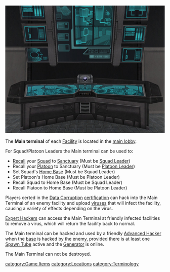 ![](/images/Main_Term.jpg "Main_Term.jpg")

The **Main terminal** of each [Facility](/Facility "wikilink") is located
in the [main lobby](/main_lobby "wikilink").

For Squad/Platoon Leaders the Main terminal can be used to:

- [Recall](/Recall "wikilink") your [Squad](/Squad "wikilink") to
  [Sanctuary](/Sanctuary "wikilink") (Must be [Squad
  Leader](/Squad_Leader "wikilink"))
- Recall your [Platoon](/Platoon "wikilink") to Sanctuary (Must be
  [Platoon Leader](/Platoon_Leader "wikilink"))
- Set Squad's [Home Base](/Squad_Home_Base "wikilink") (Must be Squad
  Leader)
- Set Platoon's Home Base (Must be Platoon Leader)
- Recall Squad to Home Base (Must be Squad Leader)
- Recall Platoon to Home Base (Must be Platoon Leader)

Players certed in the [Data Corruption](/Data_Corruption "wikilink")
[certification](/certification "wikilink") can hack into the Main
Terminal of an enemy facility and upload [viruses](/virus "wikilink")
that will infect the facility, causing a variety of effects depending on
the virus.

[Expert Hackers](/Expert_Hacking "wikilink") can access the Main Terminal
at friendly infected facilities to remove a virus, which will return the
facility back to normal.

The Main terminal can be hacked and used by a friendly [Advanced
Hacker](/Advanced_Hacking "wikilink") when the [base](/base "wikilink") is
hacked by the enemy, provided there is at least one [Spawn
Tube](/Spawn_Tube "wikilink") active and the
[Generator](/Generator "wikilink") is online.

The Main Terminal can not be destroyed.

[category:Game Items](/category:Game_Items "wikilink")
[category:Locations](/category:Locations "wikilink")
[category:Terminology](/category:Terminology "wikilink")
